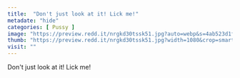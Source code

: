 ```yaml
---
title:  "Don't just look at it! Lick me!"
metadate: "hide"
categories: [ Pussy ]
image: "https://preview.redd.it/nrgkd30tssk51.jpg?auto=webp&s=4ab523d1f9728a84e2c44b36db76763da7425430"
thumb: "https://preview.redd.it/nrgkd30tssk51.jpg?width=1080&crop=smart&auto=webp&s=5a892cf028da097f04db0d7b22d4c7c965d9d934"
visit: ""
---
```

Don't just look at it! Lick me!
